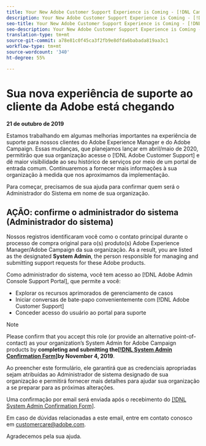 ```yaml
---
title: Your New Adobe Customer Support Experience is Coming - [!DNL Campaign] deploy contact
description: Your New Adobe Customer Support Experience is Coming - [!DNL Campaign] deploy contact
seo-title: Your New Adobe Customer Support Experience is Coming - [!DNL Campaign] deploy contact
seo-description: Your New Adobe Customer Support Experience is Coming - [!DNL Campaign] deploy contact
translation-type: tm+mt
source-git-commit: a78e81c0f45ca3f2fb9e8dfda6babada819aa3c1
workflow-type: tm+mt
source-wordcount: '340'
ht-degree: 55%

---
```



# Sua nova experiência de suporte ao cliente da Adobe está chegando

**21 de outubro de 2019**

Estamos trabalhando em algumas melhorias importantes na experiência de suporte para nossos clientes do Adobe Experience Manager e do Adobe Campaign. Essas mudanças, que planejamos lançar em abril/maio de 2020, permitirão que sua organização acesse o [!DNL Adobe Customer Support] e dê maior visibilidade ao seu histórico de serviços por meio de um portal de entrada comum. Continuaremos a fornecer mais informações à sua organização à medida que nos aproximamos da implementação.

Para começar, precisamos de sua ajuda para confirmar quem será o Administrador do Sistema em nome de sua organização.

## AÇÃO: confirme o administrador do sistema (Administrador do sistema)

Nossos registros identificaram você como o contato principal durante o processo de compra original para o(s) produto(s) Adobe Experience Manager/Adobe Campaign da sua organização. As a result, you are listed as the designated **System Admin**, the person responsible for managing and submitting support requests for these Adobe products.

Como administrador do sistema, você tem acesso ao [!DNL Adobe Admin Console Support Portal], que permite a você:

* Explorar os recursos aprimorados de gerenciamento de casos
* Iniciar conversas de bate-papo convenientemente com [!DNL Adobe Customer Support]
* Conceder acesso do usuário ao portal para suporte

>[!NOTE]
>
>Please confirm that you accept this role (or provide an alternative point-of-contact) as your organization’s System Admin for Adobe Campaign products by **completing and submitting the[[!DNL System Admin Confirmation Form]](https://adobe.allegiancetech.com/cgi-bin/qwebcorporate.dll?idx=N5M8RY)by November 4, 2019**.
>
>Ao preencher este formulário, ele garantirá que as credenciais apropriadas sejam atribuídas ao Administrador de sistema designado de sua organização e permitirá fornecer mais detalhes para ajudar sua organização a se preparar para as próximas alterações.

Uma confirmação por email será enviada após o recebimento do [[!DNL System Admin Confirmation Form]](https://adobe.allegiancetech.com/cgi-bin/qwebcorporate.dll?idx=N5M8RY).

Em caso de dúvidas relacionadas a este email, entre em contato conosco em customercare@adobe.com.

Agradecemos pela sua ajuda.
